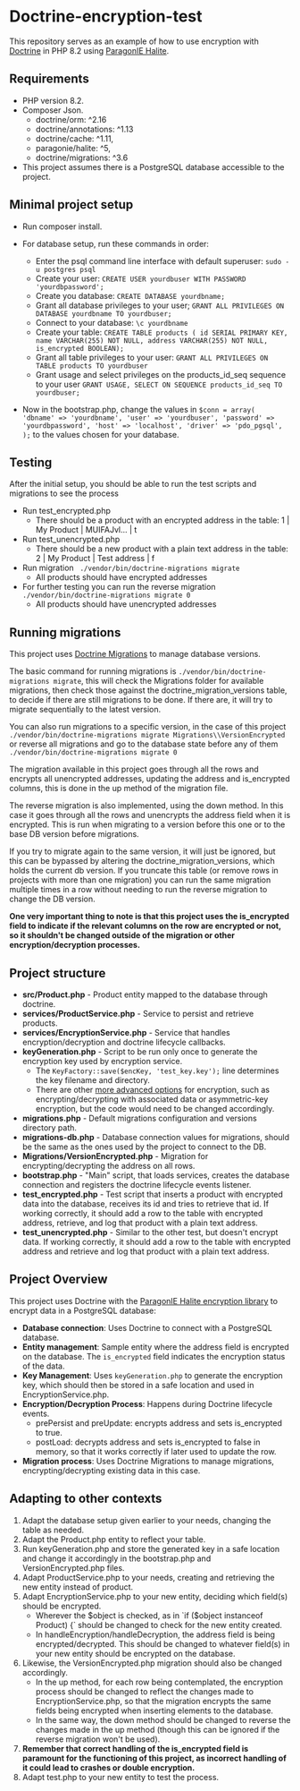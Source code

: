 # Doctrine-encryption-test 

This repository serves as an example of how to use encryption with [Doctrine](https://www.doctrine-project.org/) in PHP 8.2 using [ParagonIE Halite](https://github.com/paragonie/halite).


## Requirements

* PHP version 8.2.
* Composer Json.
    * doctrine/orm: \^2.16
    * doctrine/annotations: \^1.13
    * doctrine/cache: \^1.11, 
    * paragonie/halite: \^5, 
    * doctrine/migrations: \^3.6
* This project assumes there is a PostgreSQL database accessible to the project.



## Minimal project setup
* Run composer install.

* For database setup, run these commands in order:
    * Enter the psql command line interface with default superuser: `sudo -u postgres psql`
    * Create your user: `CREATE USER yourdbuser WITH PASSWORD 'yourdbpassword';`
    * Create you database: `CREATE DATABASE yourdbname;`
    * Grant all database privileges to your user; `GRANT ALL PRIVILEGES ON DATABASE yourdbname TO yourdbuser;`
    * Connect to your database: `\c yourdbname`
    * Create your table: `CREATE TABLE products (
    id SERIAL PRIMARY KEY,
    name VARCHAR(255) NOT NULL,
    address VARCHAR(255) NOT NULL,
    is_encrypted BOOLEAN);`
    * Grant all table privileges to your user: `GRANT ALL PRIVILEGES ON TABLE products TO yourdbuser`
    * Grant usage and select privileges on the products_id_seq sequence to your user `GRANT USAGE, SELECT ON SEQUENCE products_id_seq TO yourdbuser;`

* Now in the bootstrap.php, change the values in `$conn = array(
    'dbname' => 'yourdbname',
    'user' => 'yourdbuser',
    'password' => 'yourdbpassword',
    'host' => 'localhost',
    'driver' => 'pdo_pgsql',
);` to the values chosen for your database.


## Testing
After the initial setup, you should be able to run the test scripts and migrations to see the process
* Run test_encrypted.php
    * There should be a product with an encrypted address in the table: 1 | My Product | MUIFAJvl... | t
* Run test_unencrypted.php
    * There should be a new product with a plain text address in the table: 2 | My Product | Test address | f
* Run migration ` ./vendor/bin/doctrine-migrations migrate`
    * All products should have encrypted addresses
* For further testing you can run the reverse migration ` ./vendor/bin/doctrine-migrations migrate 0`
    * All products should have unencrypted addresses



## Running migrations
This project uses [Doctrine Migrations](https://www.doctrine-project.org/projects/doctrine-migrations/en/3.6/reference/introduction.html) to manage database versions.

The basic command for running migrations is `./vendor/bin/doctrine-migrations migrate`, this will check the Migrations folder for available migrations, then check those against the doctrine_migration_versions table, to decide if there are still migrations to be done. If there are, it will try to migrate sequentially to the latest version. 

You can also run migrations to a specific version, in the case of this project `./vendor/bin/doctrine-migrations migrate Migrations\\VersionEncrypted` or reverse all migrations and go to the database state before any of them `./vendor/bin/doctrine-migrations migrate 0`

The migration available in this project goes through all the rows and encrypts all unencrypted addresses, updating the address and is_encrypted columns, this is done in the up method of the migration file.

The reverse migration is also implemented, using the down method. In this case it goes through all the rows and unencrypts the address field when it is encrypted. This is run when migrating to a version before this one or to the base DB version before migrations.

If you try to migrate again to the same version, it will just be ignored, but this can be bypassed by altering the doctrine_migration_versions, which holds the current db version. If you truncate this table (or remove rows in projects with more than one migration) you can run the same migration multiple times in a row without needing to run the reverse migration to change the DB version.

**One very important thing to note is that this project uses the is_encrypted field to indicate if the relevant columns on the row are encrypted or not, so it shouldn't be changed outside of the migration or other encryption/decryption processes.**


## Project structure
* **src/Product.php** - Product entity mapped to the database through doctrine.
* **services/ProductService.php** - Service to persist and retrieve products.
* **services/EncryptionService.php** - Service that handles encryption/decryption and doctrine lifecycle callbacks.
* **keyGeneration.php** - Script to be run only once to generate the encryption key used by encryption service.
    * The `KeyFactory::save($encKey, 'test_key.key');` line determines the key filename and directory.
    * There are other [more advanced options](https://github.com/paragonie/halite/blob/master/doc/Basic.md) for encryption, such as encrypting/decrypting with associated data or asymmetric-key encryption, but the code would need to be changed accordingly.
* **migrations.php** - Default migrations configuration and versions directory path.
* **migrations-db.php** - Database connection values for migrations, should be the same as the ones used by the project to connect to the DB.
* **Migrations/VersionEncrypted.php** - Migration for encrypting/decrypting the address on all rows.
* **bootstrap.php** - "Main" script, that loads services, creates the database connection and registers the doctrine lifecycle events listener. 
* **test_encrypted.php** - Test script that inserts a product with encrypted data into the database, receives its id and tries to retrieve that id. If working correctly, it should add a row to the table with encrypted address, retrieve, and log that product with a plain text address.
* **test_unencrypted.php** - Similar to the other test, but doesn't encrypt data. If working correctly, it should add a row to the table with encrypted address and retrieve and log that product with a plain text address.


## Project Overview
This project uses Doctrine with the [ParagonIE Halite encryption library](https://github.com/paragonie/halite) to encrypt data in a PostgreSQL database:
* **Database connection**: Uses Doctrine to connect with a PostgreSQL database.
* **Entity management**: Sample entity where the address field is encrypted on the database. The `is_encrypted` field indicates the encryption status of the data.
* **Key Management**: Uses `keyGeneration.php` to generate the encryption key, which should then be stored in a safe location and used in EncryptionService.php.
* **Encryption/Decryption Process**: Happens during Doctrine lifecycle events.
    * prePersist and preUpdate: encrypts address and sets is_encrypted to true.
    * postLoad: decrypts address and sets is_encrypted to false in memory, so that it works correctly if later used to update the row.
* **Migration process**: Uses Doctrine Migrations to manage migrations, encrypting/decrypting existing data in this case.


## Adapting to other contexts
1. Adapt the database setup given earlier to your needs, changing the table as needed.
2. Adapt the Product.php entity to reflect your table.
3. Run keyGeneration.php and store the generated key in a safe location and change it accordingly in the bootstrap.php and VersionEncrypted.php files.
4. Adapt ProductService.php to your needs, creating and retrieving the new entity instead of product.
5. Adapt EncryptionService.php to your new entity, deciding which field(s) should be encrypted.
    * Wherever the $object is checked, as in `if ($object instanceof Product) {` should be changed to check for the new entity created.
    * In handleEncryption/handleDecryption, the address field is being encrypted/decrypted. This should be changed to whatever field(s) in your new entity should be encrypted on the database.
6. Likewise, the VersionEncrypted.php migration should also be changed accordingly.
    * In the up method, for each row being contemplated, the encryption process should be changed to reflect the changes made to EncryptionService.php, so that the migration encrypts the same fields being encrypted when inserting elements to the database.
    * In the same way, the down method should be changed to reverse the changes made in the up method (though this can be ignored if the reverse migration won't be used).
7. **Remember that correct handling of the is_encrypted field is paramount for the functioning of this project, as incorrect handling of it could lead to crashes or double encryption.**
8. Adapt test.php to your new entity to test the process.

